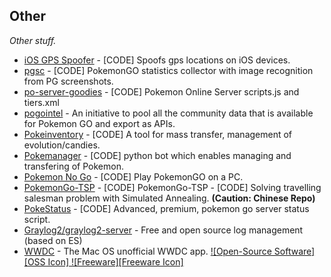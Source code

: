 
## Other
*Other stuff.*

* [iOS GPS Spoofer](https://github.com/iam4x/pokemongo-webspoof) - [CODE] Spoofs gps locations on iOS devices.
* [pgsc](https://github.com/jmint0/pgsc) - [CODE] PokemonGO statistics collector with image recognition from PG screenshots.
* [po-server-goodies](https://github.com/po-devs/po-server-goodies) - [CODE] Pokemon Online Server scripts.js and tiers.xml
* [pogointel](https://github.com/pogointel/about) - An initiative to pool all the community data that is available for Pokemon GO and export as APIs.
* [Pokeinventory](https://github.com/norecha/PokeInventory) - [CODE] A tool for mass transfer, management of evolution/candies.
* [Pokemanager](https://github.com/cglatot/PokeManager) - [CODE] python bot which enables managing and transfering of Pokemon.
* [Pokemon No Go](https://github.com/RomanTheLegend/Pokemon_NoGo) - [CODE] Play PokemonGO on a PC.
* [PokemonGo-TSP](https://github.com/tnlin/PokemonGo-TSP) - [CODE] PokemonGo-TSP - [CODE] Solving travelling salesman problem with Simulated Annealing. **(Caution: Chinese Repo)**
* [PokeStatus](https://codecanyon.net/item/pokestatus-pokemon-go-server-status/17093442) - [CODE] Advanced, premium, pokemon go server status script.
* [Graylog2/graylog2-server](https://github.com/Graylog2/graylog2-server) - Free and open source log management (based on ES)
* [WWDC](https://github.com/insidegui/WWDC) - The Mac OS unofficial WWDC app. [![Open-Source Software][OSS Icon] ![Freeware][Freeware Icon]](https://github.com/insidegui/WWDC)
